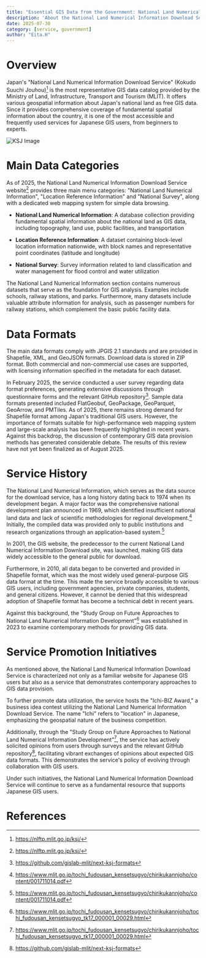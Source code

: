 ```yaml
---
title: "Essential GIS Data from the Government: National Land Numerical Information Download Service"
description: 'About the National Land Numerical Information Download Service providing free and essential GIS data from the Japanese government'
date: 2025-07-30
category: [service, government]
author: "Eita.H"
---
```


# Overview
Japan's "National Land Numerical Information Download Service" (Kokudo Suuchi Jouhou)[^1] is the most representative GIS data catalog provided by the Ministry of Land, Infrastructure, Transport and Tourism (MLIT). It offers various geospatial information about Japan's national land as free GIS data. Since it provides comprehensive coverage of fundamental spatial information about the country, it is one of the most accessible and frequently used services for Japanese GIS users, from beginners to experts.

![KSJ Image](/images/articles/eita-h/KSJ.webp)

# Main Data Categories
As of 2025, the National Land Numerical Information Download Service website[^1] provides three main menu categories: "National Land Numerical Information", "Location Reference Information" and "National Survey", along with a dedicated web mapping system for simple data browsing.

- **National Land Numerical Information**: A database collection providing fundamental spatial information about the national land as GIS data, including topography, land use, public facilities, and transportation

- **Location Reference Information**: A dataset containing block-level location information nationwide, with block names and representative point coordinates (latitude and longitude)

- **National Survey**: Survey information related to land classification and water management for flood control and water utilization

The National Land Numerical Information section contains numerous datasets that serve as the foundation for GIS analysis. Examples include schools, railway stations, and parks. Furthermore, many datasets include valuable attribute information for analysis, such as passenger numbers for railway stations, which complement the basic public facility data.

# Data Formats
The main data formats comply with JPGIS 2.1 standards and are provided in Shapefile, XML, and GeoJSON formats. Download data is stored in ZIP format. Both commercial and non-commercial use cases are supported, with licensing information specified in the metadata for each dataset.

In February 2025, the service conducted a user survey regarding data format preferences, generating extensive discussions through questionnaire forms and the relevant GitHub repository[^2]. Sample data formats presented included FlatGeobuf, GeoPackage, GeoParquet, GeoArrow, and PMTiles. As of 2025, there remains strong demand for Shapefile format among Japan's traditional GIS users. However, the importance of formats suitable for high-performance web mapping system and large-scale analysis has been frequently highlighted in recent years. Against this backdrop, the discussion of contemporary GIS data provision methods has generated considerable debate. The results of this review have not yet been finalized as of August 2025.

# Service History
The National Land Numerical Information, which serves as the data source for the download service, has a long history dating back to 1974 when its development began. A major factor was the comprehensive national development plan announced in 1969, which identified insufficient national land data and lack of scientific methodologies for regional development.[^3] Initially, the compiled data was provided only to public institutions and research organizations through an application-based system.[^3]

In 2001, the GIS website, the predecessor to the current National Land Numerical Information Download site, was launched, making GIS data widely accessible to the general public for download.

Furthermore, in 2010, all data began to be converted and provided in Shapefile format, which was the most widely used general-purpose GIS data format at the time. This made the service broadly accessible to various GIS users, including government agencies, private companies, students, and general citizens. However, it cannot be denied that this widespread adoption of Shapefile format has become a technical debt in recent years.

Against this background, the "Study Group on Future Approaches to National Land Numerical Information Development"[^4] was established in 2023 to examine contemporary methods for providing GIS data.

# Service Promotion Initiatives
As mentioned above, the National Land Numerical Information Download Service is characterized not only as a familiar website for Japanese GIS users but also as a service that demonstrates contemporary approaches to GIS data provision.

To further promote data utilization, the service hosts the "Ichi-BIZ Award," a business idea contest utilizing the National Land Numerical Information Download Service. The name "Ichi" refers to "location" in Japanese, emphasizing the geospatial nature of the business competition.

Additionally, through the "Study Group on Future Approaches to National Land Numerical Information Development"[^4], the service has actively solicited opinions from users through surveys and the relevant GitHub repository[^2], facilitating vibrant exchanges of opinions about expected GIS data formats. This demonstrates the service's policy of evolving through collaboration with GIS users.

Under such initiatives, the National Land Numerical Information Download Service will continue to serve as a fundamental resource that supports Japanese GIS users.

# References
[^1]: https://nlftp.mlit.go.jp/ksj/
[^2]: https://github.com/gislab-mlit/next-ksj-formats
[^3]: https://www.mlit.go.jp/tochi_fudousan_kensetsugyo/chirikukannjoho/content/001711014.pdf
[^4]: https://www.mlit.go.jp/tochi_fudousan_kensetsugyo/chirikukannjoho/tochi_fudousan_kensetsugyo_tk17_000001_00029.html
